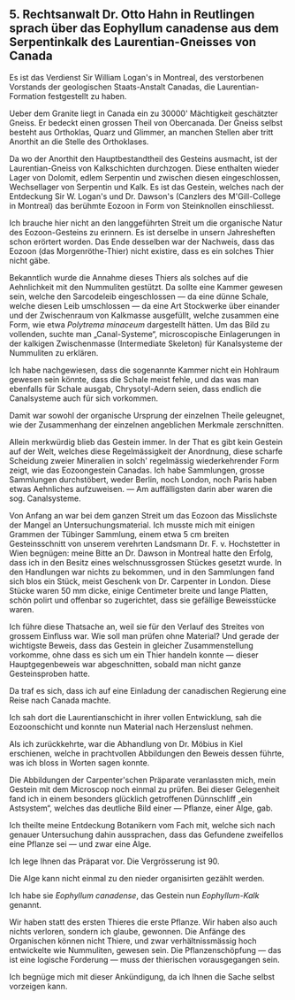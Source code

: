## 5. Rechtsanwalt Dr. Otto Hahn in Reutlingen sprach über das Eophyllum canadense aus dem Serpentinkalk des Laurentian-Gneisses von Canada

Es ist das Verdienst Sir William Logan's in Montreal, des verstorbenen Vorstands der geologischen Staats-Anstalt Canadas, die Laurentian-Formation festgestellt zu haben.

Ueber dem Granite liegt in Canada ein zu 30000' Mächtigkeit geschätzter Gneiss. Er bedeckt einen grossen Theil von Obercanada. Der Gneiss selbst besteht aus Orthoklas, Quarz und Glimmer, an manchen Stellen aber tritt Anorthit an die Stelle des Orthoklases.

Da wo der Anorthit den Hauptbestandtheil des Gesteins ausmacht, ist der Laurentian-Gneiss von Kalkschichten durchzogen. Diese enthalten wieder Lager von Dolomit, edlem Serpentin und zwischen diesen eingeschlossen, Wechsellager von Serpentin und Kalk. Es ist das Gestein, welches nach der Entdeckung Sir W. Logan's und Dr. Dawson's (Canzlers des M'Gill-College in Montreal) das berühmte Eozoon in Form von Steinknollen einschliesst.

Ich brauche hier nicht an den langgeführten Streit um die organische Natur des Eozoon-Gesteins zu erinnern. Es ist derselbe in unsern Jahresheften schon erörtert worden. Das Ende desselben war der Nachweis, dass das Eozoon (das Morgenröthe-Thier) nicht existire, dass es ein solches Thier nicht gäbe.

Bekanntlich wurde die Annahme dieses Thiers als solches auf die Aehnlichkeit mit den Nummuliten gestützt. Da sollte eine Kammer gewesen sein, welche den Sarcodeleib eingeschlossen — da eine dünne Schale, welche diesen Leib umschlossen — da eine Art Stockwerke über einander und der Zwischenraum von Kalkmasse ausgefüllt, welche zusammen eine Form, wie etwa _Polytrema minaceum_ dargestellt hätten. Um das Bild zu vollenden, suchte man „Canal-Systeme“, microscopische Einlagerungen in der kalkigen Zwischenmasse (Intermediate Skeleton) für Kanalsysteme der Nummuliten zu erklären.

Ich habe nachgewiesen, dass die sogenannte Kammer nicht ein Hohlraum gewesen sein könnte, dass die Schale meist fehle, und das was man ebenfalls für Schale ausgab, Chrysotyl-Adern seien, dass endlich die Canalsysteme auch für sich vorkommen.

Damit war sowohl der organische Ursprung der einzelnen Theile geleugnet, wie der Zusammenhang der einzelnen angeblichen Merkmale zerschnitten.

Allein merkwürdig blieb das Gestein immer. In der That es gibt kein Gestein auf der Welt, welches diese Regelmässigkeit der Anordnung, diese scharfe Scheidung zweier Mineralien in solch' regelmässig wiederkehrender Form zeigt, wie das Eozoongestein Canadas. Ich habe Sammlungen, grosse Sammlungen durchstöbert, weder Berlin, noch London, noch Paris haben etwas Aehnliches aufzuweisen. — Am auffälligsten darin aber waren die sog. Canalsysteme.

Von Anfang an war bei dem ganzen Streit um das Eozoon das Misslichste der Mangel an Untersuchungsmaterial. Ich musste mich mit einigen Grammen der Tübinger Sammlung, einem etwa 5 cm breiten Gesteinsschnitt von unserem verehrten Landsmann Dr. F. v. Hochstetter in Wien begnügen: meine Bitte an Dr. Dawson in Montreal hatte den Erfolg, dass ich in den Besitz eines welschnussgrossen Stückes gesetzt wurde. In den Handlungen war nichts zu bekommen, und in den Sammlungen fand sich blos ein Stück, meist Geschenk von Dr. Carpenter in London. Diese Stücke waren 50 mm dicke, einige Centimeter breite und lange Platten, schön polirt und offenbar so zugerichtet, dass sie gefällige Beweisstücke waren.

Ich führe diese Thatsache an, weil sie für den Verlauf des Streites von grossem Einfluss war. Wie soll man prüfen ohne Material? Und gerade der wichtigste Beweis, dass das Gestein in gleicher Zusammenstellung vorkomme, ohne dass es sich um ein Thier handeln konnte — dieser Hauptgegenbeweis war abgeschnitten, sobald man nicht ganze Gesteinsproben hatte.

Da traf es sich, dass ich auf eine Einladung der canadischen Regierung eine Reise nach Canada machte.

Ich sah dort die Laurentianschicht in ihrer vollen Entwicklung, sah die Eozoonschicht und konnte nun Material nach Herzenslust nehmen.

Als ich zurückkehrte, war die Abhandlung von Dr. Möbius in Kiel erschienen, welche in prachtvollen Abbildungen den Beweis dessen führte, was ich bloss in Worten sagen konnte.

Die Abbildungen der Carpenter'schen Präparate veranlassten mich, mein Gestein mit dem Microscop noch einmal zu prüfen. Bei dieser Gelegenheit fand ich in einem besonders glücklich getroffenen Dünnschliff „ein Astsystem“, welches das deutliche Bild einer — Pflanze, einer Alge, gab.

Ich theilte meine Entdeckung Botanikern vom Fach mit, welche sich nach genauer Untersuchung dahin aussprachen, dass das Gefundene zweifellos eine Pflanze sei — und zwar eine Alge.

Ich lege Ihnen das Präparat vor. Die Vergrösserung ist 90.

Die Alge kann nicht einmal zu den nieder organisirten gezählt werden.

Ich habe sie _Eophyllum canadense_, das Gestein nun _Eophyllum-Kalk_ genannt.

Wir haben statt des ersten Thieres die erste Pflanze. Wir haben also auch nichts verloren, sondern ich glaube, gewonnen. Die Anfänge des Organischen können nicht Thiere, und zwar verhältnissmässig hoch entwickelte wie Nummuliten, gewesen sein. Die Pflanzenschöpfung — das ist eine logische Forderung — muss der thierischen vorausgegangen sein.

Ich begnüge mich mit dieser Ankündigung, da ich Ihnen die Sache selbst vorzeigen kann.
